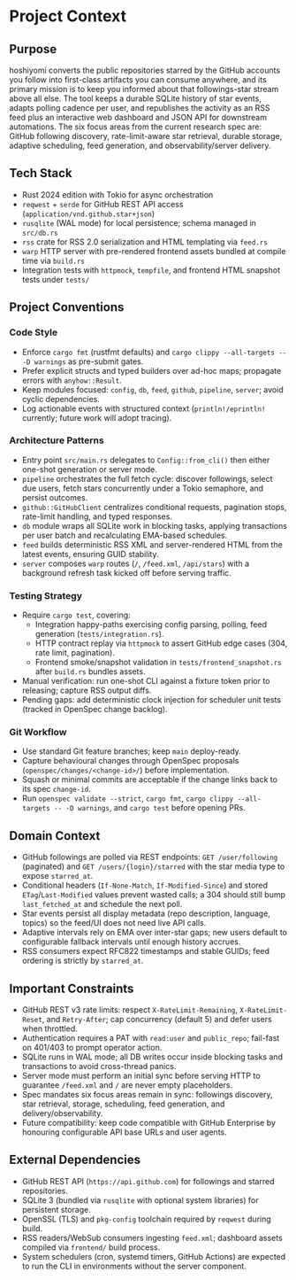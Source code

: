 # Project Context

## Purpose
hoshiyomi converts the public repositories starred by the GitHub accounts you follow into first-class artifacts you can consume anywhere, and its primary mission is to keep you informed about that followings-star stream above all else. The tool keeps a durable SQLite history of star events, adapts polling cadence per user, and republishes the activity as an RSS feed plus an interactive web dashboard and JSON API for downstream automations. The six focus areas from the current research spec are: GitHub following discovery, rate-limit-aware star retrieval, durable storage, adaptive scheduling, feed generation, and observability/server delivery.

## Tech Stack
- Rust 2024 edition with Tokio for async orchestration
- `reqwest` + `serde` for GitHub REST API access (`application/vnd.github.star+json`)
- `rusqlite` (WAL mode) for local persistence; schema managed in `src/db.rs`
- `rss` crate for RSS 2.0 serialization and HTML templating via `feed.rs`
- `warp` HTTP server with pre-rendered frontend assets bundled at compile time via `build.rs`
- Integration tests with `httpmock`, `tempfile`, and frontend HTML snapshot tests under `tests/`

## Project Conventions

### Code Style
- Enforce `cargo fmt` (rustfmt defaults) and `cargo clippy --all-targets -- -D warnings` as pre-submit gates.
- Prefer explicit structs and typed builders over ad-hoc maps; propagate errors with `anyhow::Result`.
- Keep modules focused: `config`, `db`, `feed`, `github`, `pipeline`, `server`; avoid cyclic dependencies.
- Log actionable events with structured context (`println!/eprintln!` currently; future work will adopt tracing).

### Architecture Patterns
- Entry point `src/main.rs` delegates to `Config::from_cli()` then either one-shot generation or server mode.
- `pipeline` orchestrates the full fetch cycle: discover followings, select due users, fetch stars concurrently under a Tokio semaphore, and persist outcomes.
- `github::GitHubClient` centralizes conditional requests, pagination stops, rate-limit handling, and typed responses.
- `db` module wraps all SQLite work in blocking tasks, applying transactions per user batch and recalculating EMA-based schedules.
- `feed` builds deterministic RSS XML and server-rendered HTML from the latest events, ensuring GUID stability.
- `server` composes `warp` routes (`/`, `/feed.xml`, `/api/stars`) with a background refresh task kicked off before serving traffic.

### Testing Strategy
- Require `cargo test`, covering:
  - Integration happy-paths exercising config parsing, polling, feed generation (`tests/integration.rs`).
  - HTTP contract replay via `httpmock` to assert GitHub edge cases (304, rate limit, pagination).
  - Frontend smoke/snapshot validation in `tests/frontend_snapshot.rs` after `build.rs` bundles assets.
- Manual verification: run one-shot CLI against a fixture token prior to releasing; capture RSS output diffs.
- Pending gaps: add deterministic clock injection for scheduler unit tests (tracked in OpenSpec change backlog).

### Git Workflow
- Use standard Git feature branches; keep `main` deploy-ready.
- Capture behavioural changes through OpenSpec proposals (`openspec/changes/<change-id>/`) before implementation.
- Squash or minimal commits are acceptable if the change links back to its spec `change-id`.
- Run `openspec validate --strict`, `cargo fmt`, `cargo clippy --all-targets -- -D warnings`, and `cargo test` before opening PRs.

## Domain Context
- GitHub followings are polled via REST endpoints: `GET /user/following` (paginated) and `GET /users/{login}/starred` with the star media type to expose `starred_at`.
- Conditional headers (`If-None-Match`, `If-Modified-Since`) and stored `ETag`/`Last-Modified` values prevent wasted calls; a 304 should still bump `last_fetched_at` and schedule the next poll.
- Star events persist all display metadata (repo description, language, topics) so the feed/UI does not need live API calls.
- Adaptive intervals rely on EMA over inter-star gaps; new users default to configurable fallback intervals until enough history accrues.
- RSS consumers expect RFC822 timestamps and stable GUIDs; feed ordering is strictly by `starred_at`.

## Important Constraints
- GitHub REST v3 rate limits: respect `X-RateLimit-Remaining`, `X-RateLimit-Reset`, and `Retry-After`; cap concurrency (default 5) and defer users when throttled.
- Authentication requires a PAT with `read:user` and `public_repo`; fail-fast on 401/403 to prompt operator action.
- SQLite runs in WAL mode; all DB writes occur inside blocking tasks and transactions to avoid cross-thread panics.
- Server mode must perform an initial sync before serving HTTP to guarantee `/feed.xml` and `/` are never empty placeholders.
- Spec mandates six focus areas remain in sync: followings discovery, star retrieval, storage, scheduling, feed generation, and delivery/observability.
- Future compatibility: keep code compatible with GitHub Enterprise by honouring configurable API base URLs and user agents.

## External Dependencies
- GitHub REST API (`https://api.github.com`) for followings and starred repositories.
- SQLite 3 (bundled via `rusqlite` with optional system libraries) for persistent storage.
- OpenSSL (TLS) and `pkg-config` toolchain required by `reqwest` during build.
- RSS readers/WebSub consumers ingesting `feed.xml`; dashboard assets compiled via `frontend/` build process.
- System schedulers (cron, systemd timers, GitHub Actions) are expected to run the CLI in environments without the server component.
